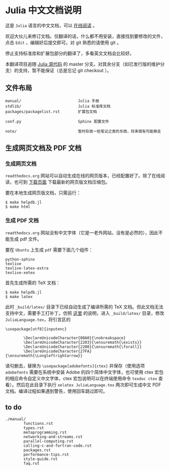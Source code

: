 # Julia 中文文档说明

这是 `Julia` 语言的中文文档，可以 [在线阅读](http://julia-zh-cn.readthedocs.org/en/latest/) 。

欢迎大伙儿来修订文档。仅翻译的话，什么都不用安装，直接找到要修改的文件，点击 `Edit` ，编辑好后提交即可。对 git 熟悉的请使用 git 。

停止支持标准库和扩展包部分的翻译了，多看英文文档会比较好。

本翻译项目追随 [Julia 源代码](https://github.com/JuliaLang/julia) 的 master 分支。对其余分支（如已发行版的维护分支）的支持，暂不能保证（总是忘记 git checkout ）。

## 文件布局

    manual/                         Julia 手册
    stdlib/                         Julia 标准库文档
	packages/packagelist.rst        扩展包文档
	
	conf.py                         Sphinx 配置文件
	
	note/                           暂时存放一些笔记之类的东西，将来很有可能移走

## 生成网页文档及 PDF 文档

### 生成网页文档

`readthedocs.org` 网站可以自动生成在线的网页版本，已经配置好了。除了在线阅读，也可到 [下载页面](https://readthedocs.org/projects/julia_zh_cn/downloads/) 下载最新的网页版文档压缩包。

要在本地生成网页版文档，只需运行：

    $ make helpdb.jl
    $ make html

### 生成 PDF 文档

`readthedocs.org` 网站没有中文字体（它是一老外网站，没有是必然的），因此不能生成 pdf 文件。

要在 `Ubuntu` 上生成 `pdf` 需要下面几个组件：

    python-sphinx
    texlive
    texlive-latex-extra
    texlive-xetex

首先生成所需的 TeX 文档：

    $ make helpdb.jl
    $ make latex

此时 `_build/latex/` 目录下已经自动生成了编译所需的 TeX 文档。但此文档无法支持中文，需要手工打补丁。仿照 [这里](http://bone.twbbs.org.tw/blog/2012-03-23-SphinxXeTex.html) 的说明，进入 `_build/latex/` 目录，修改 `JuliaLanguage.tex`，将引言区的

    \usepackage[utf8]{inputenc}
    
            \DeclareUnicodeCharacter{00A0}{\nobreakspace}
            \DeclareUnicodeCharacter{2203}{\ensuremath{\exists}}
            \DeclareUnicodeCharacter{2200}{\ensuremath{\forall}}
            \DeclareUnicodeCharacter{27FA}{\ensuremath{\Longleftrightarrow}}

语句删去，替换为 `\usepackage[adobefonts]{ctex}` 并保存（使用选项 `adobefonts` 需要在系统中安装 Adobe 的四个简体中文字体，也可使用 ctex 宏包的相应命令自定义中文字体，ctex 宏包说明可以在终端使用命令 `texdoc ctex` 查看）。然后在此目录下执行 `xelatex JuliaLanguage.tex` 两次即可生成中文 PDF 文档。编译过程如果遇到警告，使用回车跳过即可。


## to do

    ./manual/
			functions.rst
            types.rst
            metaprogramming.rst
            networking-and-streams.rst
            parallel-computing.rst
            calling-c-and-fortran-code.rst
            packages.rst
            performance-tips.rst
            style-guide.rst
            faq.rst